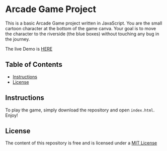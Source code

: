 # Arcade Game Project

This is a basic Arcade Game project written in JavaScript. You are the small cartoon character at the bottom of the game canva. Your goal is to move the character to the riverside (the blue boxes) without touching any bug in the journey.

The live Demo is [HERE](https://peterhychan.github.io/arcade_game/)

## Table of Contents

* [Instructions](#instructions)
* [License](#license)

## Instructions

To play the game, simply download the repository and open `index.html`. Enjoy!

## License

The content of this repository is free and is licensed under a [MIT License](https://choosealicense.com/licenses/mit/)
